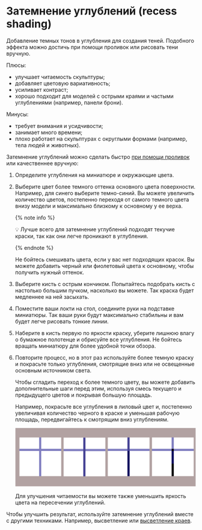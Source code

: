 # Затемнение углублений (recess shading)

Добавление темных тонов в углубления для создания теней. Подобного эффекта можно достичь при помощи проливок или рисовать тени вручную.

Плюсы:

- улучшает читаемость скульптуры;
- добавляет цветовую вариативность;
- усиливает контраст;
- хорошо подходит для моделей с острыми краями и частыми углублениями (например, панели брони).

Минусы:

- требует внимания и усидчивости;
- занимает много времени;
- плохо работает на скульптурах с округлыми формами (например, тела людей и животных).

Затемнение углублений можно сделать быстро [при помощи проливок](citadel-style.md) или качественнее вручную:

1. Определите углубления на миниатюре и окружающие цвета. 
2. Выберите цвет более темного оттенка основного цвета поверхности. Например, для синего выберите темно-синий. Вы можете увеличить количество цветов, постепенно переходя от самого темного цвета внизу модели и максимально близкому к основному у ее верха.
    
    {% note info %}

    💡 Лучше всего для затемнение углублений подходят текучие краски, так как они легче проникают в углубления.
    
    {% endnote %}
    
    Не бойтесь смешивать цвета, если у вас нет подходящих красок. Вы можете добавить черный или фиолетовый цвета к основному, чтобы получить нужный оттенок.
    
3. Выберите кисть с острым кончиком. Попытайтесь подобрать кисть с настолько большим пучком, насколько вы можете. Так краска будет медленнее на ней засыхать.
4. Поместите ваши локти на стол, соедините руки на подставке миниатюры. Так ваши руки будут максимально стабильны и вам будет легче рисовать тонкие линии.
5. Наберите в кисть первую по яркости краску, уберите лишнюю влагу о бумажное полотенце и обрисуйте все углубления. Не бойтесь вращать миниатюру для более удобной точки обзора.
6. Повторите процесс, но в этот раз используйте более темную краску и покрасьте только углубления, смотрящие вниз или не освещенные основным источником света. 
    
    Чтобы сгладить переход к более темного цвету, вы можете добавить дополнительные шаги перед этим, используя смесь текущего и предыдущего цветов и покрывая большую площадь.
    
    Например, покрасьте все углубления в лиловый цвет и, постепенно увеличивая количество черного в краске и уменьшая рабочую площадь, передвигайтесь к смотрящим вниз углублениям. 
    
    ![recess-shading](../_images/recess-shading.png)
    
    Для улучшения читаемости вы можете также уменьшить яркость цвета на пересечении углублений.
    

Чтобы улучшить результат, используйте затемнение углублений вместе с другими техниками. Например, высветление или [высветление краев](edge-highlighting.md).